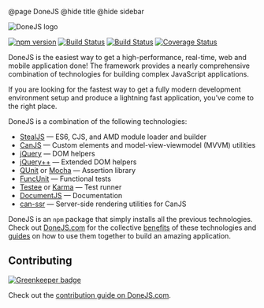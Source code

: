 @page DoneJS
@hide title
@hide sidebar

![DoneJS logo](https://donejs.com/static/img/donejs-logo-black.svg)


[![npm version](https://badge.fury.io/js/donejs.svg)](https://badge.fury.io/js/donejs)
[![Build Status](https://travis-ci.org/donejs/donejs.svg?branch=master)](https://travis-ci.org/donejs/donejs)
[![Build Status](https://ci.appveyor.com/api/projects/status/github/donejs/donejs?branch=master&svg=true)](https://ci.appveyor.com/project/daffl/donejs)
[![Coverage Status](https://coveralls.io/repos/github/donejs/donejs/badge.svg?branch=master)](https://coveralls.io/github/donejs/donejs?branch=master)

DoneJS is the easiest way to get a high-performance, real-time, web and mobile application
done! The framework provides a nearly comprehensive combination of technologies for
building complex JavaScript applications.

If you are looking for the fastest way to get a fully modern development environment setup
and produce a lightning fast application, you’ve come to the right place.

DoneJS is a combination of the following technologies:

- [StealJS](http://stealjs.com) — ES6, CJS, and AMD module loader and builder
- [CanJS](https://canjs.com) — Custom elements and model-view-viewmodel (MVVM) utilities
- [jQuery](https://jquery.com/) — DOM helpers
- [jQuery++](http://jquerypp.com) — Extended DOM helpers
- [QUnit](https://qunitjs.com/) or [Mocha](https://mochajs.org/) — Assertion library
- [FuncUnit](https://funcunit.com/) — Functional tests
- [Testee](https://github.com/bitovi/testee) or [Karma](https://karma-runner.github.io/) — Test runner
- [DocumentJS](http://documentjs.com) — Documentation
- [can-ssr](https://github.com/canjs/ssr) — Server-side rendering utilities for CanJS

DoneJS is an `npm` package that simply installs all the previous
technologies. Check out [DoneJS.com](https://donejs.com/) for the collective [benefits](https://donejs.com/Features.html) of these technologies
and [guides](https://donejs.com/Guides.html) on how to use them together to build an amazing application.

## Contributing

[![Greenkeeper badge](https://badges.greenkeeper.io/donejs/donejs.svg)](https://greenkeeper.io/)

Check out the [contribution guide on DoneJS.com](https://donejs.com/contributing.html).
